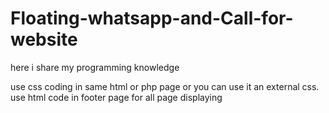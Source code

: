 # Floating-whatsapp-and-Call-for-website
here i share my programming knowledge

use css coding in same html or php page or you can use it an external css.
use html code in footer page for all page displaying
